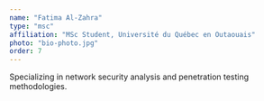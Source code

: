 ```yaml
---
name: "Fatima Al-Zahra"
type: "msc"
affiliation: "MSc Student, Université du Québec en Outaouais"
photo: "bio-photo.jpg"
order: 7
---
```


Specializing in network security analysis and penetration testing methodologies.
